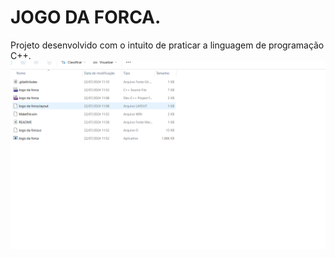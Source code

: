 # JOGO DA FORCA.

Projeto desenvolvido com o intuito de praticar a linguagem de programação C++.
![alt text](image.png)

